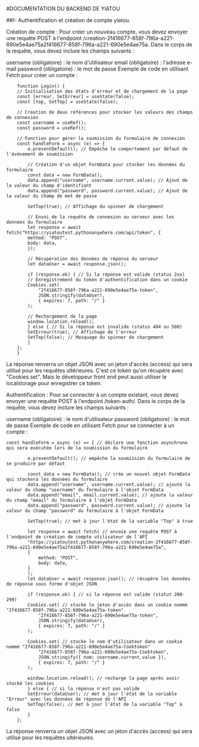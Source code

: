 #DOCUMENTATION DU BACKEND DE YIATOU

##I- Authentification et création de compte yiatou.

Création de compte :
Pour créer un nouveau compte, vous devez envoyer une requête POST à l'endpoint /creation-2f416677-858f-796a-a221-690e5e4ae75a2f416677-858f-796a-a221-690e5e4ae75a. Dans le corps de la requête, vous devez inclure les champs suivants :

username (obligatoire) : le nom d'utilisateur
email (obligatoire) : l'adresse e-mail
password (obligatoire) : le mot de passe
Exemple de code en utilisant Fetch pour créer un compte :

        function Login() {
        // Initialisation des états d'erreur et de chargement de la page
        const [erreur, SetErreur] = useState(false);
        const [top, SetTop] = useState(false);

        // Création de deux références pour stocker les valeurs des champs de connexion
        const username = useRef();
        const password = useRef();

        // Fonction pour gérer la soumission du formulaire de connexion
        const handleForm = async (e) => {
            e.preventDefault(); // Empêche le comportement par défaut de l'événement de soumission

            // Création d'un objet FormData pour stocker les données du formulaire
            const data = new FormData();
            data.append("username", username.current.value); // Ajout de la valeur du champ d'identifiant
            data.append("password", password.current.value); // Ajout de la valeur du champ de mot de passe
            
            SetTop(true); // Affichage du spinner de chargement

            // Envoi de la requête de connexion au serveur avec les données du formulaire
            let response = await fetch("https://yiatoutest.pythonanywhere.com/api/token", {
            method: "POST",
            body: data,
            });

            // Récupération des données de réponse du serveur
            let dataUser = await response.json();

            if (response.ok) { // Si la réponse est valide (status 2xx)
            // Enregistrement du token d'authentification dans un cookie
            Cookies.set(
                "2f416677-858f-796a-a221-690e5e4ae75a-token",
                JSON.stringify(dataUser),
                { expires: 7, path: "/" }
            );
            
            // Rechargement de la page
            window.location.reload();
            } else { // Si la réponse est invalide (status 404 ou 500)
            SetErreur(true); // Affichage de l'erreur
            SetTop(false); // Masquage du spinner de chargement
            }
        };
        }


La réponse renverra un objet JSON avec un jeton d'accès (access) qui sera utilisé pour les requêtes ultérieures. C'est ce token qu'on récupère avec "Cookies.set". Mais le développeur front end peut aussi utiliser le localstorage pour enregistrer ce token.

Authentification :
Pour se connecter à un compte existant, vous devez envoyer une requête POST à l'endpoint /token-auth/. Dans le corps de la requête, vous devez inclure les champs suivants :

username (obligatoire) : le nom d'utilisateur
password (obligatoire) : le mot de passe
Exemple de code en utilisant Fetch pour se connecter à un compte :

    const handleForm = async (e) => { // déclare une fonction asynchrone qui sera exécutée lors de la soumission du formulaire

            e.preventDefault(); // empêche la soumission du formulaire de se produire par défaut

            const data = new FormData(); // crée un nouvel objet FormData qui stockera les données du formulaire
            data.append("username", username.current.value); // ajoute la valeur du champ "username" du formulaire à l'objet FormData
            data.append("email", email.current.value); // ajoute la valeur du champ "email" du formulaire à l'objet FormData
            data.append("password", password.current.value); // ajoute la valeur du champ "password" du formulaire à l'objet FormData

            SetTop(true); // met à jour l'état de la variable "Top" à true

            let response = await fetch( // envoie une requête POST à l'endpoint de création de compte utilisateur de l'API
            "https://yiatoutest.pythonanywhere.com/creation-2f416677-858f-796a-a221-690e5e4ae75a2f416677-858f-796a-a221-690e5e4ae75a",
            {
                method: "POST",
                body: data,
            }
            );
            let dataUser = await response.json(); // récupère les données de réponse sous forme d'objet JSON

            if (response.ok) { // si la réponse est valide (statut 200-299)
            Cookies.set( // stocke le jeton d'accès dans un cookie nommé "2f416677-858f-796a-a221-690e5e4ae75a-token"
                "2f416677-858f-796a-a221-690e5e4ae75a-token",
                JSON.stringify(dataUser),
                { expires: 7, path: "/" }
            );

            Cookies.set( // stocke le nom d'utilisateur dans un cookie nommé "2f416677-858f-796a-a221-690e5e4ae75a-Cooktoken"
                "2f416677-858f-796a-a221-690e5e4ae75a-Cooktoken",
                JSON.stringify({ nom: username.current.value }),
                { expires: 7, path: "/" }
            );

            window.location.reload(); // recharge la page après avoir stocké les cookies
            } else { // si la réponse n'est pas valide
            SetErreur(dataUser); // met à jour l'état de la variable "Erreur" avec les données de réponse de l'API
            SetTop(false); // met à jour l'état de la variable "Top" à false
            }
        };
La réponse renverra un objet JSON avec un jeton d'accès (access) qui sera utilisé pour les requêtes ultérieures.
